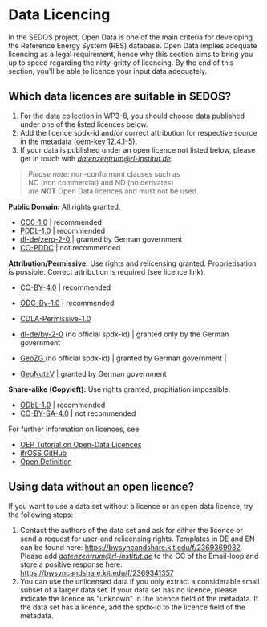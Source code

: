 # Data Licencing

In the SEDOS project, Open Data is one of the main criteria for developing the Reference Energy System (RES) database. 
Open Data implies adequate licencing as a legal requirement, hence why this section aims to bring you up to speed regarding the nitty-gritty of licencing. 
By the end of this section, you'll be able to licence your input data adequately.

## Which data licences are suitable in SEDOS?

1. For the data collection in WP3-8, you should choose data published under one of the listed licences below. 
2. Add the licence spdx-id and/or correct attribution for respective source in the metadata ([oem-key 12.4.1-5](https://github.com/OpenEnergyPlatform/oemetadata/blob/develop/metadata/latest/metadata_key_description.md#source-keys)).
3. If your data is published under an open licence not listed below, please get in touch with *datenzentrum@rl-institut.de.*
> _Please note:_ non-conformant clauses such as <br> NC (non commercial) and ND (no derivates) <br>are **NOT** Open Data licences and must not be used. 

**Public Domain:** All rights granted.

- [CC0-1.0](https://creativecommons.org/licenses/by/4.0/legalcode) | recommended
- [PDDL-1.0](https://opendatacommons.org/licenses/pddl/1-0/) | recommended
- [dl-de/zero-2-0](https://www.govdata.de/dl-de/zero-2-0) | granted by German government
- [CC-PDDC](https://creativecommons.org/licenses/publicdomain/) | not recommended 

**Attribution/Permissive:** Use rights and relicensing granted. Proprietisation is possible. Correct attribution is required (see licence link).

- [CC-BY-4.0](https://creativecommons.org/licenses/by/4.0/legalcode)                            | recommended                             
- [ODC-By-1.0](https://opendatacommons.org/licenses/by/1-0/)                           | recommended                             
- [CDLA-Permissive-1.0](https://cdla.io/permissive-1-0/)                          
- [dl-de/by-2-0](https://www.govdata.de/dl-de/by-2-0)   (no official spdx-id) | granted only by the German   government
- [GeoZG ](https://www.gesetze-im-internet.de/geozg/index.html) (no official spdx-id)        | granted by German government            |

- [GeoNutzV](https://www.gesetze-im-internet.de/geonutzv/index.html)                             | granted by German government            

**Share-alike (Copyleft):** Use rights granted, propitiation impossible. 

- [ODbL-1.0](https://opendatacommons.org/licenses/odbl/1-0/)     | recommended   
- [CC-BY-SA-4.0](https://creativecommons.org/licenses/by-sa/4.0/legalcode) | not recommended

For further information on licences, see
* [OEP Tutorial on Open-Data Licences](https://openenergy-platform.org/tutorials/jupyter/tutorial_open-data-licenses/)
* [ifrOSS GitHub](https://github.com/ifrOSS/ifrOSS/blob/master/OpenDataLicenses.md) 
* [Open Definition](https://opendefinition.org/licenses/)

## Using data without an open licence?

If you want to use a data set without a licence or an open data licence, try the following steps: 

1. Contact the authors of the data set and ask for either the licence or send a request for user-and relicensing rights. Templates in DE and EN can be found here: <https://bwsyncandshare.kit.edu/f/2369369032>. Please add *datenzentrum@rl-institut.de* to the CC of the Email-loop and store a positive response here: <https://bwsyncandshare.kit.edu/f/2369341357> 
2. You can use the unlicensed data if you only extract a considerable small subset of a larger data set. If your data set has no licence, please indicate the licence as "unknown" in the licence field of the metadata. If the data set has a licence, add the spdx-id to the licence field of the metadata. 

